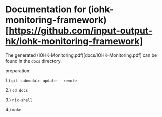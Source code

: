 # Documentation for (iohk-monitoring-framework)[https://github.com/input-output-hk/iohk-monitoring-framework]

The generated (IOHK-Monitoring.pdf)[docs/IOHK-Monitoring.pdf] can be found in the `docs` directory.

preparation:

1.) `git submodule update --remote`

2.) `cd docs`

3.) `nix-shell`

4.) `make`

